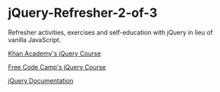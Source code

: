# jQuery-Refresher-2-of-3

Refresher activities, exercises and self-education with jQuery in lieu of vanilla JavaScript.

[Khan Academy's jQuery Course](https://www.khanacademy.org/computing/computer-programming/html-js-jquery)

[Free Code Camp's jQuery Course](https://learn.freecodecamp.org/front-end-libraries/jquery/)

[jQuery Documentation](https://jquery.com/)
